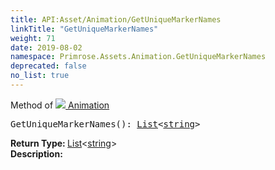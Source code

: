 ```yaml
---
title: API:Asset/Animation/GetUniqueMarkerNames
linkTitle: "GetUniqueMarkerNames"
weight: 71
date: 2019-08-02
namespace: Primrose.Assets.Animation.GetUniqueMarkerNames
deprecated: false
no_list: true
---
```

Method of <a href="/docs/api-reference/Class/Animation"><img src="/icons/silk/film.png"/>&nbsp;Animation</a>
<pre class="method-declaration">
GetUniqueMarkerNames(): <a class="type" href="/docs/api-reference/System/List">List</a><<a class="type" href="/docs/api-reference/System/string">string</a>></pre>
<b>Return Type: </b>
<a class="type" href="/docs/api-reference/System/List">List</a><<a class="type" href="/docs/api-reference/System/string">string</a>>
<br/>
<b>Description: </b>